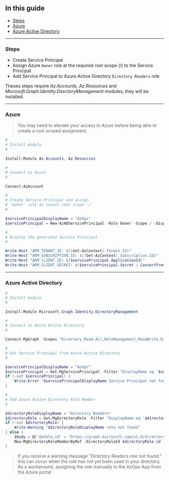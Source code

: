 ## In this guide

- [Steps](#steps)
- [Azure](#azure)
- [Azure Active Directory](#azure-active-directory)

---

### Steps

- Create Service Principal
- Assign Azure `Owner` role at the required root scope (/) to the Service Principal
- Add Service Principal to Azure Active Directory `Directory Readers` role

Theses steps require _Az.Accounts, Az.Resources_ and _Microsoft.Graph.Identity.DirectoryManagement_ modules, they will be installed.

---

### Azure

> You may need to elevate your access in Azure before being able to create a root scoped assignment.

```powershell
#
# Install module
#

Install-Module Az.Accounts, Az.Resources

#
# Connect to Azure
#

Connect-AzAccount

#
# Create Service Principal and assign
# 'Owner' role at tenant root scope '/'
#

$servicePrincipalDisplayName = "AzOps"
$servicePrincipal = New-AzADServicePrincipal -Role Owner -Scope / -DisplayName $servicePrincipalDisplayName

#
# Display the generated Service Principal
#

Write-Host "ARM_TENANT_ID: $((Get-AzContext).Tenant.Id)"
Write-Host "ARM_SUBSCRIPTION_ID: $((Get-AzContext).Subscription.Id)"
Write-Host "ARM_CLIENT_ID: $($servicePrincipal.ApplicationId)"
Write-Host "ARM_CLIENT_SECRET: $($servicePrincipal.Secret | ConvertFrom-SecureString -AsPlainText)"
```

---

### Azure Active Directory

```powershell
#
# Install module
#

Install-Module Microsoft.Graph.Identity.DirectoryManagement

#
# Connect to Azure Active Directory
#

Connect-MgGraph -Scopes "Directory.Read.All,RoleManagement.ReadWrite.Directory"

#
# Get Service Principal from Azure Active Directory
#

$servicePrincipalDisplayName = "AzOps"
$servicePrincipal = Get-MgServicePrincipal -Filter "DisplayName eq '$servicePrincipalDisplayName'"
if (-not $servicePrincipal) {
    Write-Error "$servicePrincipalDisplayName Service Principal not found"
}

#
# Add Azure Active Directory Role Member
#

$directoryRoleDisplayName = "Directory Readers"
$directoryRole = Get-MgDirectoryRole -Filter "DisplayName eq '$directoryRoleDisplayName'"
if (-not $directoryRole) {
    Write-Warning "$directoryRoleDisplayName role not found"
} else {
    $body = @{'@odata.id' = "https://graph.microsoft.com/v1.0/directoryObjects/$($servicePrincipal.Id)"}
    New-MgDirectoryRoleMemberByRef -DirectoryRoleId $directoryRole.id -BodyParameter $body
}
```

> If you receive a warning message "Directory Readers role not found."  this can occur when the role has not yet been used in your directory.
> As a workaround, assigning the role manually to the AzOps App from the Azure portal

